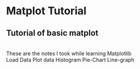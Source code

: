 # Matplot Tutorial

## Tutorial of basic matplot 
<br> These are the notes I took while learning Matplotlib </br>
Load Data
Plot data
Histogram
Pie-Chart
Line-graph 

